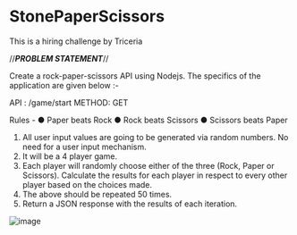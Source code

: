 # StonePaperScissors
This is a hiring challenge by Triceria

//***PROBLEM STATEMENT***//

Create a rock-paper-scissors API using Nodejs. The specifics of the
application are given below :-

API : /game/start
METHOD: GET

Rules -
● Paper beats Rock
● Rock beats Scissors
● Scissors beats Paper
1) All user input values are going to be generated via random numbers. No need
for a user input mechanism.
2) It will be a 4 player game.
3) Each player will randomly choose either of the three (Rock, Paper or
Scissors). Calculate the results for each player in respect to every
other player based on the choices made.
4) The above should be repeated 50 times.
5) Return a JSON response with the results of each iteration.


![image](https://user-images.githubusercontent.com/70144218/175814147-2f81b69f-e27c-42b8-bfd4-a49604c31cae.png)
